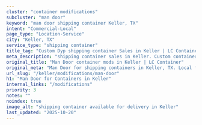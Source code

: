 ```yaml
---
cluster: "container modifications"
subcluster: "man door"
keyword: "man door shipping container Keller, TX"
intent: "Commercial-Local"
page_type: "Location-Service"
city: "Keller, TX"
service_type: "shipping container"
title_tag: "Custom Dyp shipping container Sales in Keller | LC Container"
meta_description: "shipping container sales in Keller. Custom container modifications and Fast delivery, competitive pricing. Serving modifications area. Quote ID: NGZ. Call (214) 524-4168 for your free quote today."
original_title: "Man Door container mods in Keller | LC Container"
original_meta: "Man Door for shipping containers in Keller, TX. Local fabrication & pro install. LC Container — Since 2003. Get a quote."
url_slug: "/keller/modifications/man-door"
h1: "Man Door for Containers in Keller"
internal_links: "/modifications"
priority: 3
notes: ""
noindex: true
image_alt: "shipping container available for delivery in Keller"
last_updated: "2025-10-20"
---
```


<!-- TODO: Add unique city/inventory copy, images, and internal links here. -->
